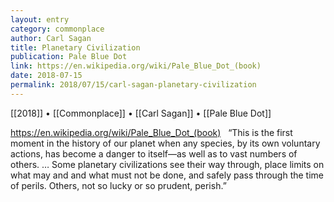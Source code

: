 ```yaml
---
layout: entry
category: commonplace
author: Carl Sagan
title: Planetary Civilization
publication: Pale Blue Dot
link: https://en.wikipedia.org/wiki/Pale_Blue_Dot_(book)
date: 2018-07-15
permalink: 2018/07/15/carl-sagan-planetary-civilization
---
```


[[2018]] • [[Commonplace]] • [[Carl Sagan]] • [[Pale Blue Dot]]

https://en.wikipedia.org/wiki/Pale_Blue_Dot_(book)
 
“This is the first moment in the history of our planet when any species, by its own voluntary actions, has become a danger to itself—as well as to vast numbers of others. … Some planetary civilizations see their way through, place limits on what may and and what must not be done, and safely pass through the time of perils. Others, not so lucky or so prudent, perish.”
